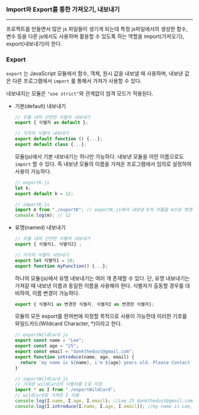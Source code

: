 ### Import와 Export를 통한 가져오기, 내보내기

---

프로젝트를 만들면서 많은 js 파일들이 생기게 되는데 특정 js파일에서의 생성한 함수, 변수 등을 다른 js에서도 사용하며 활용할 수 있도록 하는 역할을 import(가져오기), export(내보내기)이 한다.

### Export

`export` 는 JavaScript 모듈에서 함수, 객체, 원시 값을 내보낼 때 사용하며, 내보낸 값은 다른 프로그램에서 `import` 를 통해서 가져가 사용할 수 있다.

내보내지는 모듈은 `"use strict"`와 관계없이 엄격 모드가 적용된다.

- 기본(default) 내보내기
  ```jsx
  // 모듈 내의 선언한 식별자 내보내기
  export { 식별자 as default };

  // 각각의 식별자 내보내기
  export default function () {...};
  export default class {...};
  ```
  모듈(js)에서 기본 내보내기는 하나만 가능하다.
  내보낸 모듈을 어떤 이름으로도 `import` 할 수 있다. 즉 내보낸 모듈의 이름을 가져온 프로그램에서 임의로 설정하여 사용이 가능하다.
  ```jsx
  // exportK.js
  let k;
  export default k = 12;

  // importK.js
  import m from "./exportK"; // exportK.js에서 내보낸 k의 이름을 m으로 변경
  console.log(m); // 12
  ```
- 유명(named) 내보내기
  ```jsx
  // 모듈 내의 선언한 식별자 내보내기
  export { 식별자1, 식별자2} ;

  // 각각의 식별자 내보내기
  export let 식별자1 = 10;
  export function myFunction() {...};
  ```
  하나의 모듈(js)에서 유명 내보내기는 여러 개 존재할 수 있다.
  단, 유명 내보내기는 가져갈 때 내보낸 이름과 동일한 이름을 사용해야 한다.
  식별자가 출동할 경우를 대비하여, 이름 변경이 가능하다.
  ```jsx
  export { 식별자1 as 변경한 식별자, 식별자2 as 변경한 식별자};
  ```
  모듈의 모든 export를 한꺼번에 지정할 목적으로 사용이 가능한데 이러한 기호를 와일드카드(Wildcard Character, \*)이라고 한다.
  ```jsx
  // exportWildCard.js
  export const name = "Lee";
  export const age = "25";
  export const email = "dankthedust@gmail.com";
  export function introduce(name, age, email) {
    return `my name is ${name}, i'm ${age} years old. Please Contact me ${email}`;
  }

  // importWildCard.js
  // 가져온 wildCard의 식별자를 I로 지정
  import * as I from "./exportWildCard";
  // wildCard로 가져온 I 사용
  console.log(I.name, I.age, I.email); //Lee 25 dankthedust@gmail.com
  console.log(I.introduce(I.name, I.age, I.email)); //my name is Lee, i'm 25 years old. Please Contact me dankthedust@gmail.com
  ```
